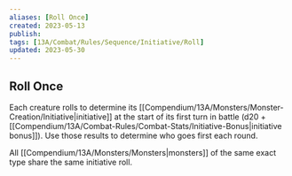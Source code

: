 ```yaml
---
aliases: [Roll Once]
created: 2023-05-13
publish: 
tags: [13A/Combat/Rules/Sequence/Initiative/Roll]
updated: 2023-05-30
---
```


## Roll Once

Each creature rolls to determine its [[Compendium/13A/Monsters/Monster-Creation/Initiative|initiative]] at the start of its first turn in battle (d20 + [[Compendium/13A/Combat-Rules/Combat-Stats/Initiative-Bonus|initiative bonus]]). Use those results to determine who goes first each round.

All [[Compendium/13A/Monsters/Monsters|monsters]] of the same exact type share the same initiative roll.